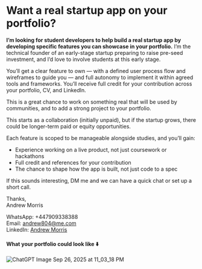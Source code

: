 # Want a real startup app on your portfolio?

**I’m looking for student developers to help build a real startup app by developing specific features you can showcase in your portfolio.** I’m the technical founder of an early-stage startup preparing to raise pre-seed investment, and I’d love to involve students at this early stage.

You’ll get a clear feature to own — with a defined user process flow and wireframes to guide you — and full autonomy to implement it within agreed tools and frameworks. You’ll receive full credit for your contribution across your portfolio, CV, and LinkedIn.

This is a great chance to work on something real that will be used by communities, and to add a strong project to your portfolio.

This starts as a collaboration (initially unpaid), but if the startup grows, there could be longer-term paid or equity opportunities.

Each feature is scoped to be manageable alongside studies, and you’ll gain:
* Experience working on a live product, not just coursework or hackathons
* Full credit and references for your contribution
* The chance to shape how the app is built, not just code to a spec

If this sounds interesting, DM me and we can have a quick chat or set up a short call.

Thanks,   
Andrew Morris

WhatsApp: +447909338388  
Email: [andrew804@me.com](andrew804@me.com)  
LinkedIn: [Andrew Morris](https://www.linkedin.com/in/andrew-morris-b41301361)

#### What your portfolio could look like ⬇️
<img style="max-width: 100%; height: auto; display: block; margin: 0 auto;" alt="ChatGPT Image Sep 26, 2025 at 11_03_18 PM" src="https://github.com/user-attachments/assets/3c895f09-2d37-45e4-a149-b98132e38906" />
